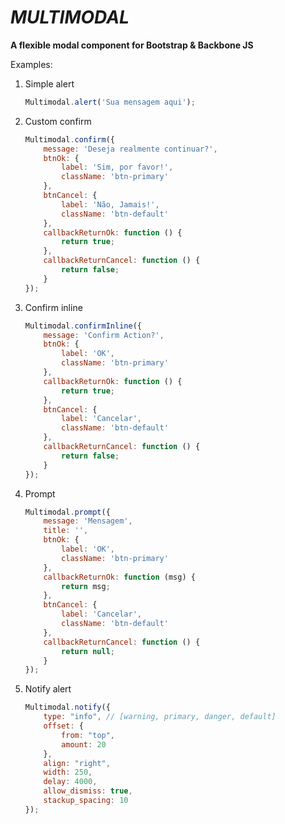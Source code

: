 *MULTIMODAL*
==========

**A flexible modal component for Bootstrap &amp; Backbone JS**

Examples:

1) Simple alert

	```javascript
	Multimodal.alert('Sua mensagem aqui');
	```


2) Custom confirm

	```javascript
	Multimodal.confirm({
		message: 'Deseja realmente continuar?',
		btnOk: {
			label: 'Sim, por favor!',
			className: 'btn-primary'
		},
		btnCancel: {
			label: 'Não, Jamais!',
			className: 'btn-default'
		},
		callbackReturnOk: function () {
			return true;
		},
		callbackReturnCancel: function () {
			return false;
		}
	});
	```

3) Confirm inline

	```javascript
	Multimodal.confirmInline({
		message: 'Confirm Action?',
		btnOk: {
			label: 'OK',
			className: 'btn-primary'
		},
		callbackReturnOk: function () {
			return true;
		},
		btnCancel: {
			label: 'Cancelar',
			className: 'btn-default'
		},
		callbackReturnCancel: function () {
			return false;
		}
	});
	```

4) Prompt

	```javascript
	Multimodal.prompt({
		message: 'Mensagem',
		title: '',
		btnOk: {
			label: 'OK',
			className: 'btn-primary'
		},
		callbackReturnOk: function (msg) {
			return msg;
		},
		btnCancel: {
			label: 'Cancelar',
			className: 'btn-default'
		},
		callbackReturnCancel: function () {
			return null;
		}
	});
	```

5) Notify alert

	```javascript
	Multimodal.notify({
		type: "info", // [warning, primary, danger, default]
		offset: {
			from: "top",
			amount: 20
		},
		align: "right",
		width: 250,
		delay: 4000,
		allow_dismiss: true,
		stackup_spacing: 10
	});
	```
